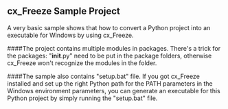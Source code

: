 ## cx_Freeze Sample Project
A very basic sample shows that how to convert a Python project into an executable for Windows by using cx_Freeze. 

####The project contains multiple modules in packages. 
There's a trick for the packages: "__init__.py" need to be put in the package folders, otherwise cx_Freeze won't recognize the modules in the folder. 

####The sample also contains "setup.bat" file. 
If you got cx_Freeze installed and set up the right Python path for the PATH parameters in the Windows environment parameters, you can generate an executable for this Python project by simply running the "setup.bat" file.
